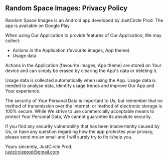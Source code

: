 ## Random Space Images: Privacy Policy

Random Space Images is an Android app developed by JustCircle Prod. The app is available on Google Play.

When using Our Application to provide features of Our Application, We may collect:
- Actions in the Application (favourite images, App theme).
- Usage data.

Actions in the Application (favourite images, App theme) are stored on Your device and can simply be erased by clearing the App's data or deleting it.

Usage data is collected automatically when using the App. Usage data is needed to analyse data, identify usage trends and improve Our App and Your experience.

The security of Your Personal Data is important to Us, but remember that no method of transmission over the Internet, or method of electronic storage is 100% secure. While We strive to use commercially acceptable means to protect Your Personal Data, We cannot guarantee its absolute security.

If you find any security vulnerability that has been inadvertently caused by Us, or have any question regarding how the app protectes your privacy, please send me an email and I will surely try to fix it/help you.

Yours sincerely, JustCircle Prod.  
justcircleprod@gmail.com
